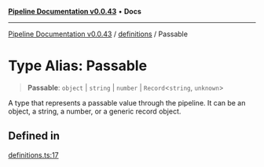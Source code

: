 [**Pipeline Documentation v0.0.43**](../../README.md) • **Docs**

***

[Pipeline Documentation v0.0.43](../../modules.md) / [definitions](../README.md) / Passable

# Type Alias: Passable

> **Passable**: `object` \| `string` \| `number` \| `Record`\<`string`, `unknown`\>

A type that represents a passable value through the pipeline.
It can be an object, a string, a number, or a generic record object.

## Defined in

[definitions.ts:17](https://github.com/stonemjs/pipeline/blob/b0cce491d02e84a282eddf56874b02f5e8e7e66d/src/definitions.ts#L17)
